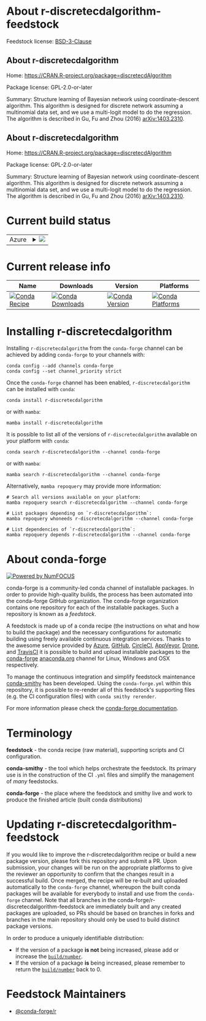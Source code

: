 About r-discretecdalgorithm-feedstock
=====================================

Feedstock license: [BSD-3-Clause](https://github.com/conda-forge/r-discretecdalgorithm-feedstock/blob/main/LICENSE.txt)


About r-discretecdalgorithm
---------------------------

Home: https://CRAN.R-project.org/package=discretecdAlgorithm

Package license: GPL-2.0-or-later

Summary: Structure learning of Bayesian network using coordinate-descent algorithm. This algorithm is designed for discrete network assuming a multinomial data set, and we use a multi-logit model to do the regression. The algorithm is described in Gu, Fu and Zhou (2016) <arXiv:1403.2310>.

About r-discretecdalgorithm
---------------------------

Home: https://CRAN.R-project.org/package=discretecdAlgorithm

Package license: GPL-2.0-or-later

Summary: Structure learning of Bayesian network using coordinate-descent algorithm. This algorithm is designed for discrete network assuming a multinomial data set, and we use a multi-logit model to do the regression. The algorithm is described in Gu, Fu and Zhou (2016) <arXiv:1403.2310>.

Current build status
====================


<table>
    
  <tr>
    <td>Azure</td>
    <td>
      <details>
        <summary>
          <a href="https://dev.azure.com/conda-forge/feedstock-builds/_build/latest?definitionId=2414&branchName=main">
            <img src="https://dev.azure.com/conda-forge/feedstock-builds/_apis/build/status/r-discretecdalgorithm-feedstock?branchName=main">
          </a>
        </summary>
        <table>
          <thead><tr><th>Variant</th><th>Status</th></tr></thead>
          <tbody><tr>
              <td>linux_64_r_base4.3</td>
              <td>
                <a href="https://dev.azure.com/conda-forge/feedstock-builds/_build/latest?definitionId=2414&branchName=main">
                  <img src="https://dev.azure.com/conda-forge/feedstock-builds/_apis/build/status/r-discretecdalgorithm-feedstock?branchName=main&jobName=linux&configuration=linux%20linux_64_r_base4.3" alt="variant">
                </a>
              </td>
            </tr><tr>
              <td>linux_64_r_base4.4</td>
              <td>
                <a href="https://dev.azure.com/conda-forge/feedstock-builds/_build/latest?definitionId=2414&branchName=main">
                  <img src="https://dev.azure.com/conda-forge/feedstock-builds/_apis/build/status/r-discretecdalgorithm-feedstock?branchName=main&jobName=linux&configuration=linux%20linux_64_r_base4.4" alt="variant">
                </a>
              </td>
            </tr><tr>
              <td>osx_64_r_base4.3</td>
              <td>
                <a href="https://dev.azure.com/conda-forge/feedstock-builds/_build/latest?definitionId=2414&branchName=main">
                  <img src="https://dev.azure.com/conda-forge/feedstock-builds/_apis/build/status/r-discretecdalgorithm-feedstock?branchName=main&jobName=osx&configuration=osx%20osx_64_r_base4.3" alt="variant">
                </a>
              </td>
            </tr><tr>
              <td>osx_64_r_base4.4</td>
              <td>
                <a href="https://dev.azure.com/conda-forge/feedstock-builds/_build/latest?definitionId=2414&branchName=main">
                  <img src="https://dev.azure.com/conda-forge/feedstock-builds/_apis/build/status/r-discretecdalgorithm-feedstock?branchName=main&jobName=osx&configuration=osx%20osx_64_r_base4.4" alt="variant">
                </a>
              </td>
            </tr><tr>
              <td>win_64_r_base4.3</td>
              <td>
                <a href="https://dev.azure.com/conda-forge/feedstock-builds/_build/latest?definitionId=2414&branchName=main">
                  <img src="https://dev.azure.com/conda-forge/feedstock-builds/_apis/build/status/r-discretecdalgorithm-feedstock?branchName=main&jobName=win&configuration=win%20win_64_r_base4.3" alt="variant">
                </a>
              </td>
            </tr><tr>
              <td>win_64_r_base4.4</td>
              <td>
                <a href="https://dev.azure.com/conda-forge/feedstock-builds/_build/latest?definitionId=2414&branchName=main">
                  <img src="https://dev.azure.com/conda-forge/feedstock-builds/_apis/build/status/r-discretecdalgorithm-feedstock?branchName=main&jobName=win&configuration=win%20win_64_r_base4.4" alt="variant">
                </a>
              </td>
            </tr>
          </tbody>
        </table>
      </details>
    </td>
  </tr>
</table>

Current release info
====================

| Name | Downloads | Version | Platforms |
| --- | --- | --- | --- |
| [![Conda Recipe](https://img.shields.io/badge/recipe-r--discretecdalgorithm-green.svg)](https://anaconda.org/conda-forge/r-discretecdalgorithm) | [![Conda Downloads](https://img.shields.io/conda/dn/conda-forge/r-discretecdalgorithm.svg)](https://anaconda.org/conda-forge/r-discretecdalgorithm) | [![Conda Version](https://img.shields.io/conda/vn/conda-forge/r-discretecdalgorithm.svg)](https://anaconda.org/conda-forge/r-discretecdalgorithm) | [![Conda Platforms](https://img.shields.io/conda/pn/conda-forge/r-discretecdalgorithm.svg)](https://anaconda.org/conda-forge/r-discretecdalgorithm) |

Installing r-discretecdalgorithm
================================

Installing `r-discretecdalgorithm` from the `conda-forge` channel can be achieved by adding `conda-forge` to your channels with:

```
conda config --add channels conda-forge
conda config --set channel_priority strict
```

Once the `conda-forge` channel has been enabled, `r-discretecdalgorithm` can be installed with `conda`:

```
conda install r-discretecdalgorithm
```

or with `mamba`:

```
mamba install r-discretecdalgorithm
```

It is possible to list all of the versions of `r-discretecdalgorithm` available on your platform with `conda`:

```
conda search r-discretecdalgorithm --channel conda-forge
```

or with `mamba`:

```
mamba search r-discretecdalgorithm --channel conda-forge
```

Alternatively, `mamba repoquery` may provide more information:

```
# Search all versions available on your platform:
mamba repoquery search r-discretecdalgorithm --channel conda-forge

# List packages depending on `r-discretecdalgorithm`:
mamba repoquery whoneeds r-discretecdalgorithm --channel conda-forge

# List dependencies of `r-discretecdalgorithm`:
mamba repoquery depends r-discretecdalgorithm --channel conda-forge
```


About conda-forge
=================

[![Powered by
NumFOCUS](https://img.shields.io/badge/powered%20by-NumFOCUS-orange.svg?style=flat&colorA=E1523D&colorB=007D8A)](https://numfocus.org)

conda-forge is a community-led conda channel of installable packages.
In order to provide high-quality builds, the process has been automated into the
conda-forge GitHub organization. The conda-forge organization contains one repository
for each of the installable packages. Such a repository is known as a *feedstock*.

A feedstock is made up of a conda recipe (the instructions on what and how to build
the package) and the necessary configurations for automatic building using freely
available continuous integration services. Thanks to the awesome service provided by
[Azure](https://azure.microsoft.com/en-us/services/devops/), [GitHub](https://github.com/),
[CircleCI](https://circleci.com/), [AppVeyor](https://www.appveyor.com/),
[Drone](https://cloud.drone.io/welcome), and [TravisCI](https://travis-ci.com/)
it is possible to build and upload installable packages to the
[conda-forge](https://anaconda.org/conda-forge) [anaconda.org](https://anaconda.org/)
channel for Linux, Windows and OSX respectively.

To manage the continuous integration and simplify feedstock maintenance
[conda-smithy](https://github.com/conda-forge/conda-smithy) has been developed.
Using the ``conda-forge.yml`` within this repository, it is possible to re-render all of
this feedstock's supporting files (e.g. the CI configuration files) with ``conda smithy rerender``.

For more information please check the [conda-forge documentation](https://conda-forge.org/docs/).

Terminology
===========

**feedstock** - the conda recipe (raw material), supporting scripts and CI configuration.

**conda-smithy** - the tool which helps orchestrate the feedstock.
                   Its primary use is in the construction of the CI ``.yml`` files
                   and simplify the management of *many* feedstocks.

**conda-forge** - the place where the feedstock and smithy live and work to
                  produce the finished article (built conda distributions)


Updating r-discretecdalgorithm-feedstock
========================================

If you would like to improve the r-discretecdalgorithm recipe or build a new
package version, please fork this repository and submit a PR. Upon submission,
your changes will be run on the appropriate platforms to give the reviewer an
opportunity to confirm that the changes result in a successful build. Once
merged, the recipe will be re-built and uploaded automatically to the
`conda-forge` channel, whereupon the built conda packages will be available for
everybody to install and use from the `conda-forge` channel.
Note that all branches in the conda-forge/r-discretecdalgorithm-feedstock are
immediately built and any created packages are uploaded, so PRs should be based
on branches in forks and branches in the main repository should only be used to
build distinct package versions.

In order to produce a uniquely identifiable distribution:
 * If the version of a package **is not** being increased, please add or increase
   the [``build/number``](https://docs.conda.io/projects/conda-build/en/latest/resources/define-metadata.html#build-number-and-string).
 * If the version of a package **is** being increased, please remember to return
   the [``build/number``](https://docs.conda.io/projects/conda-build/en/latest/resources/define-metadata.html#build-number-and-string)
   back to 0.

Feedstock Maintainers
=====================

* [@conda-forge/r](https://github.com/orgs/conda-forge/teams/r/)

